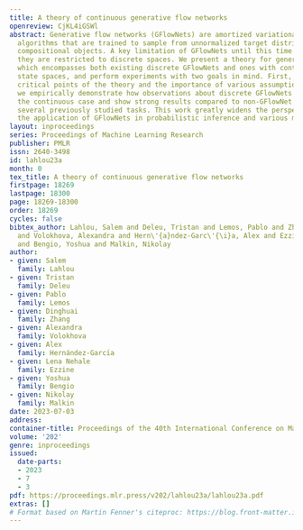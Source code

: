 ```yaml
---
title: A theory of continuous generative flow networks
openreview: CjKL4iGSWl
abstract: Generative flow networks (GFlowNets) are amortized variational inference
  algorithms that are trained to sample from unnormalized target distributions over
  compositional objects. A key limitation of GFlowNets until this time has been that
  they are restricted to discrete spaces. We present a theory for generalized GFlowNets,
  which encompasses both existing discrete GFlowNets and ones with continuous or hybrid
  state spaces, and perform experiments with two goals in mind. First, we illustrate
  critical points of the theory and the importance of various assumptions. Second,
  we empirically demonstrate how observations about discrete GFlowNets transfer to
  the continuous case and show strong results compared to non-GFlowNet baselines on
  several previously studied tasks. This work greatly widens the perspectives for
  the application of GFlowNets in probabilistic inference and various modeling settings.
layout: inproceedings
series: Proceedings of Machine Learning Research
publisher: PMLR
issn: 2640-3498
id: lahlou23a
month: 0
tex_title: A theory of continuous generative flow networks
firstpage: 18269
lastpage: 18300
page: 18269-18300
order: 18269
cycles: false
bibtex_author: Lahlou, Salem and Deleu, Tristan and Lemos, Pablo and Zhang, Dinghuai
  and Volokhova, Alexandra and Hern\'{a}ndez-Garc\'{\i}a, Alex and Ezzine, Lena Nehale
  and Bengio, Yoshua and Malkin, Nikolay
author:
- given: Salem
  family: Lahlou
- given: Tristan
  family: Deleu
- given: Pablo
  family: Lemos
- given: Dinghuai
  family: Zhang
- given: Alexandra
  family: Volokhova
- given: Alex
  family: Hernández-Garcı́a
- given: Lena Nehale
  family: Ezzine
- given: Yoshua
  family: Bengio
- given: Nikolay
  family: Malkin
date: 2023-07-03
address: 
container-title: Proceedings of the 40th International Conference on Machine Learning
volume: '202'
genre: inproceedings
issued:
  date-parts:
  - 2023
  - 7
  - 3
pdf: https://proceedings.mlr.press/v202/lahlou23a/lahlou23a.pdf
extras: []
# Format based on Martin Fenner's citeproc: https://blog.front-matter.io/posts/citeproc-yaml-for-bibliographies/
---
```

